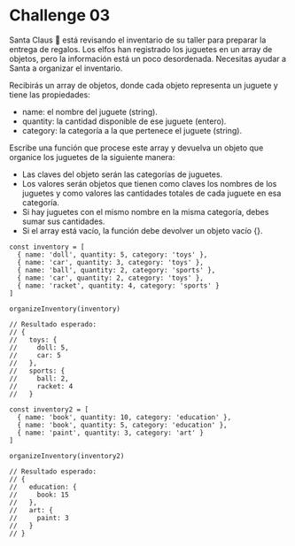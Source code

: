 # Challenge 03

Santa Claus 🎅 está revisando el inventario de su taller para preparar la entrega de regalos. Los elfos han registrado los juguetes en un array de objetos, pero la información está un poco desordenada. Necesitas ayudar a Santa a organizar el inventario.

Recibirás un array de objetos, donde cada objeto representa un juguete y tiene las propiedades:

- name: el nombre del juguete (string).
- quantity: la cantidad disponible de ese juguete (entero).
- category: la categoría a la que pertenece el juguete (string).

Escribe una función que procese este array y devuelva un objeto que organice los juguetes de la siguiente manera:

- Las claves del objeto serán las categorías de juguetes.
- Los valores serán objetos que tienen como claves los nombres de los juguetes y como valores las cantidades totales de cada juguete en esa categoría.
- Si hay juguetes con el mismo nombre en la misma categoría, debes sumar sus cantidades.
- Si el array está vacío, la función debe devolver un objeto vacío {}.

```
const inventory = [
  { name: 'doll', quantity: 5, category: 'toys' },
  { name: 'car', quantity: 3, category: 'toys' },
  { name: 'ball', quantity: 2, category: 'sports' },
  { name: 'car', quantity: 2, category: 'toys' },
  { name: 'racket', quantity: 4, category: 'sports' }
]

organizeInventory(inventory)

// Resultado esperado:
// {
//   toys: {
//     doll: 5,
//     car: 5
//   },
//   sports: {
//     ball: 2,
//     racket: 4
//   }

const inventory2 = [
  { name: 'book', quantity: 10, category: 'education' },
  { name: 'book', quantity: 5, category: 'education' },
  { name: 'paint', quantity: 3, category: 'art' }
]

organizeInventory(inventory2)

// Resultado esperado:
// {
//   education: {
//     book: 15
//   },
//   art: {
//     paint: 3
//   }
// }
```
